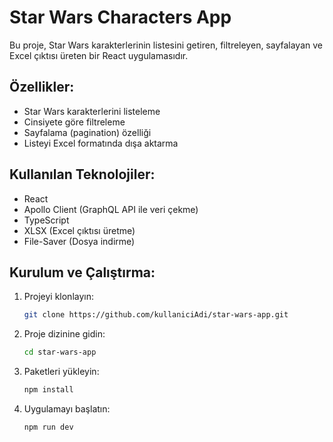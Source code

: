# Star Wars Characters App

Bu proje, Star Wars karakterlerinin listesini getiren, filtreleyen, sayfalayan ve Excel çıktısı üreten bir React uygulamasıdır.

## Özellikler:
- Star Wars karakterlerini listeleme
- Cinsiyete göre filtreleme
- Sayfalama (pagination) özelliği
- Listeyi Excel formatında dışa aktarma

## Kullanılan Teknolojiler:
- React
- Apollo Client (GraphQL API ile veri çekme)
- TypeScript
- XLSX (Excel çıktısı üretme)
- File-Saver (Dosya indirme)

## Kurulum ve Çalıştırma:

1. Projeyi klonlayın:
   ```bash
   git clone https://github.com/kullaniciAdi/star-wars-app.git

2. Proje dizinine gidin:
   ```bash
   cd star-wars-app
   ```

3. Paketleri yükleyin:
   ```bash
   npm install
   ```

4. Uygulamayı başlatın:
   ```bash
   npm run dev
   ```